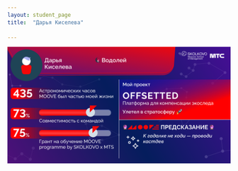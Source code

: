 ```yaml
---
layout: student_page
title:  "Дарья Киселева"

---
```

<img class="img-fluid" src="/img/posts/Дарья Киселева.png" alt="moove-2">
